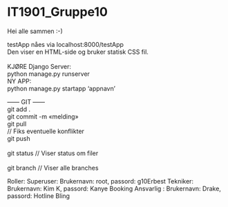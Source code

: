 # IT1901_Gruppe10

Hei alle sammen :-)

testApp nåes via localhost:8000/testApp <br />
Den viser en HTML-side og bruker statisk CSS fil.
<br /><br />
KJØRE Django Server:	<br />
	python manage.py runserver	<br />
NY APP:	<br />
	python manage.py startapp ‘appnavn’	<br />

—— GIT ——<br />
git add .	<br />
git commit -m «melding»	<br />
git pull	<br />
// Fiks eventuelle konflikter	<br />
git push	<br />
<br />
git status	// Viser status om filer	<br />
<br />
git branch	// Viser alle branches		<br />

Roller:
Superuser:		Brukernavn: root, passord: g10Erbest
Tekniker: 		Brukernavn: Kim K, passord: Kanye
Booking Ansvarlig :	Brukernavn: Drake, passord: Hotline Bling

